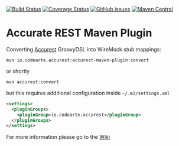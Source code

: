 [![Build Status](https://travis-ci.org/Codearte/accurest-maven-plugin.svg?branch=master)](https://travis-ci.org/Codearte/accurest-maven-plugin) [![Coverage Status](https://coveralls.io/repos/github/Codearte/accurest-maven-plugin/badge.svg?branch=master)](https://coveralls.io/github/Codearte/accurest-maven-plugin?branch=master) [![GitHub issues](https://img.shields.io/github/issues/Codearte/accurest.svg)](https://github.com/Codearte/accurest/labels/maven) [![Maven Central](https://img.shields.io/maven-central/v/io.codearte.accurest/accurest-maven-plugin.svg)]()

Accurate REST Maven Plugin
====


Converting [Accurest](https://github.com/Codearte/accurest/wiki/1.-Introduction) GroovyDSL into WireMock stub mappings:

    mvn io.codearte.accurest:accurest-maven-plugin:convert
    
or shortly

    mvn accurest:convert
    
but this requires additional configuration inside `~/.m2/settings.xml`

```xml
<settings>
  <pluginGroups>
    <pluginGroup>io.codearte.accurest</pluginGroup>
  </pluginGroups>
</settings>

```


For more information please go to the [Wiki](https://github.com/Codearte/accurest/wiki/2.2-Maven-Project)
